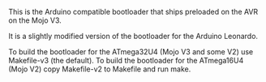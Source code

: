 This is the Arduino compatible bootloader that ships preloaded on the AVR on the Mojo V3.

It is a slightly modified version of the bootloader for the Arduino Leonardo.

To build the bootloader for the ATmega32U4 (Mojo V3 and some V2) use Makefile-v3 (the default). To build the bootloader for the ATmega16U4 (Mojo V2) copy Makefile-v2 to Makefile and run make.